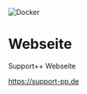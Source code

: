 ![Docker](https://github.com/Support-pp/webseite/workflows/Docker/badge.svg)
# Webseite
Support++ Webseite

https://support-pp.de

